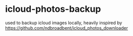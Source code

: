 # icloud-photos-backup

used to backup icloud images locally, heavily inspired by https://github.com/ndbroadbent/icloud_photos_downloader
